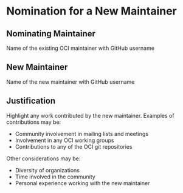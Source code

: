 # Nomination for a New Maintainer

## Nominating Maintainer

Name of the existing OCI maintainer with GitHub username

## New Maintainer

Name of the new maintainer with GitHub username

## Justification

Highlight any work contributed by the new maintainer. Examples of contributions may be:

- Community involvement in mailing lists and meetings
- Involvement in any OCI working groups
- Contributions to any of the OCI git repositories

Other considerations may be:

- Diversity of organizations
- Time involved in the community
- Personal experience working with the new maintainer
